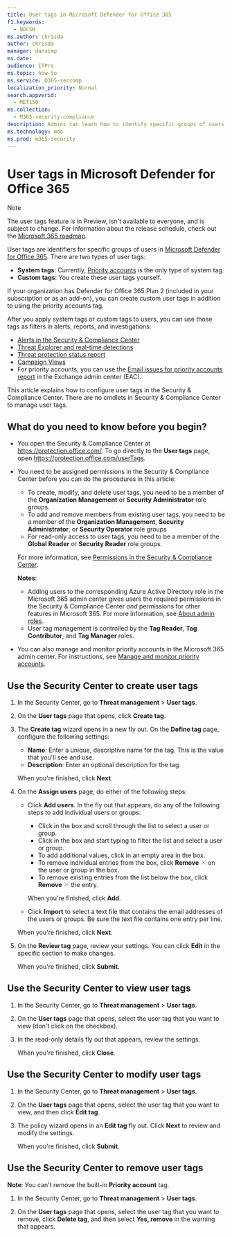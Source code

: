 ```yaml
---
title: User tags in Microsoft Defender for Office 365
f1.keywords: 
  - NOCSH
ms.author: chrisda
author: chrisda
manager: dansimp
ms.date: 
audience: ITPro
ms.topic: how-to
ms.service: O365-seccomp
localization_priority: Normal
search.appverid: 
  - MET150
ms.collection: 
  - M365-security-compliance
description: Admins can learn how to identify specific groups of users with user tags in Microsoft Defender for Office 365 Plan 2. Tag filtering is available across alerts, reports, and investigations in Microsoft Defender for Office 365 to quickly identify the tagged users.
ms.technology: mdo
ms.prod: m365-security
---
```


# User tags in Microsoft Defender for Office 365

> [!NOTE]
> The user tags feature is in Preview, isn't available to everyone, and is subject to change. For information about the release schedule, check out the [Microsoft 365 roadmap](https://www.microsoft.com/microsoft-365/roadmap).

User tags are identifiers for specific groups of users in [Microsoft Defender for Office 365](office-365-atp.md). There are two types of user tags:

- **System tags**: Currently, [Priority accounts](https://docs.microsoft.com/microsoft-365/admin/setup/priority-accounts) is the only type of system tag.
- **Custom tags**: You create these user tags yourself.

If your organization has Defender for Office 365 Plan 2 (included in your subscription or as an add-on), you can create custom user tags in addition to using the priority accounts tag.

After you apply system tags or custom tags to users, you can use those tags as filters in alerts, reports, and investigations:

- [Alerts in the Security & Compliance Center](alerts.md)
- [Threat Explorer and real-time detections](threat-explorer.md)
- [Threat protection status report](view-email-security-reports.md#threat-protection-status-report)
- [Campaign Views](campaigns.md)
- For priority accounts, you can use the [Email issues for priority accounts report](https://docs.microsoft.com/exchange/monitoring/mail-flow-reports/mfr-email-issues-for-priority-accounts-report) in the Exchange admin center (EAC).

This article explains how to configure user tags in the Security & Compliance Center. There are no cmdlets in Security & Compliance Center to manage user tags.

## What do you need to know before you begin?

- You open the Security & Compliance Center at <https://protection.office.com/>. To go directly to the **User tags** page, open <https://protection.office.com/userTags>.

- You need to be assigned permissions in the Security & Compliance Center before you can do the procedures in this article:
  - To create, modify, and delete user tags, you need to be a member of the **Organization Management** or **Security Administrator** role groups.
  - To add and remove members from existing user tags, you need to be a member of the **Organization Management**, **Security Administrator**, or **Security Operator** role groups
  - For read-only access to user tags, you need to be a member of the **Global Reader** or **Security Reader** role groups.

  For more information, see [Permissions in the Security & Compliance Center](permissions-in-the-security-and-compliance-center.md).

  **Notes**:

  - Adding users to the corresponding Azure Active Directory role in the Microsoft 365 admin center gives users the required permissions in the Security & Compliance Center _and_ permissions for other features in Microsoft 365. For more information, see [About admin roles](https://docs.microsoft.com/microsoft-365/admin/add-users/about-admin-roles).
  - User tag management is controlled by the **Tag Reader**, **Tag Contributor**, and **Tag Manager** roles.

- You can also manage and monitor priority accounts in the Microsoft 365 admin center. For instructions, see [Manage and monitor priority accounts](https://docs.microsoft.com/microsoft-365/admin/setup/priority-accounts).

## Use the Security Center to create user tags

1. In the Security Center, go to **Threat management** \> **User tags**.

2. On the **User tags** page that opens, click **Create tag**.

3. The **Create tag** wizard opens in a new fly out. On the **Define tag** page, configure the following settings:
   - **Name**: Enter a unique, descriptive name for the tag. This is the value that you'll see and use.
   - **Description**: Enter an optional description for the tag.

   When you're finished, click **Next**.

4. On the **Assign users** page, do either of the following steps:

   - Click **Add users**. In the fly out that appears, do any of the following steps to add individual users or groups:
     - Click in the box and scroll through the list to select a user or group.
     - Click in the box and start typing to filter the list and select a user or group.
     - To add additional values, click in an empty area in the box.
     - To remove individual entries from the box, click **Remove** ![Remove icon](../../media/scc-remove-icon.png) on the user or group in the box.
     - To remove existing entries from the list below the box, click **Remove** ![Remove icon](../../media/scc-remove-icon.png) the entry.

     When you're finished, click **Add**.

   - Click **Import** to select a text file that contains the email addresses of the users or groups. Be sure the text file contains one entry per line.

   When you're finished, click **Next**.

5. On the **Review tag** page, review your settings. You can click **Edit** in the specific section to make changes.

   When you're finished, click **Submit**.

## Use the Security Center to view user tags

1. In the Security Center, go to **Threat management** \> **User tags**.

2. On the **User tags** page that opens, select the user tag that you want to view (don't click on the checkbox).

3. In the read-only details fly out that appears, review the settings.

   When you're finished, click **Close**.

## Use the Security Center to modify user tags

1. In the Security Center, go to **Threat management** \> **User tags**.

2. On the **User tags** page that opens, select the user tag that you want to view, and then click **Edit tag**.

3. The policy wizard opens in an **Edit tag** fly out. Click **Next** to review and modify the settings.

   When you're finished, click **Submit**.

## Use the Security Center to remove user tags

**Note**: You can't remove the built-in **Priority account** tag.

1. In the Security Center, go to **Threat management** \> **User tags**.

2. On the **User tags** page that opens, select the user tag that you want to remove, click **Delete tag**, and then select **Yes, remove** in the warning that appears.
